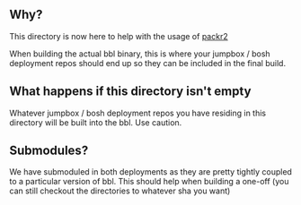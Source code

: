 ## Why?

This directory is now here to help with the usage of [packr2](https://godoc.org/github.com/gobuffalo/packr/v2)

When building the actual bbl binary, this is where your jumpbox / bosh
deployment repos should end up so they can be included in the final build.

## What happens if this directory isn't empty

Whatever jumpbox / bosh deployment repos you have residing in this directory
will be built into the bbl. Use caution.

## Submodules?

We have submoduled in both deployments as they are pretty tightly coupled to a
particular version of bbl. This should help when building a one-off (you can
still checkout the directories to whatever sha you want)
